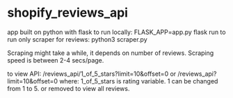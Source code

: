 # shopify_reviews_api
app built on python with flask to run locally: FLASK_APP=app.py flask run to run only scraper for reviews: python3 scraper.py

Scraping might take a while, it depends on number of reviews. Scraping speed is between 2-4 secs/page.

to view API: /reviews_api/1_of_5_stars?limit=10&offset=0 or /reviews_api?limit=10&offset=0 where: 1_of_5_stars is rating variable. 1 can be changed from 1 to 5. or removed to view all reviews.
